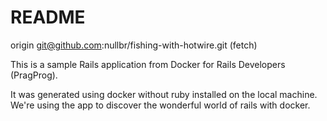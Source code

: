 # README

origin	git@github.com:nullbr/fishing-with-hotwire.git (fetch)

This is a sample Rails application from Docker for Rails Developers (PragProg).

It was generated using docker without ruby installed on the local machine.
We're using the app to discover the wonderful world of rails with docker.